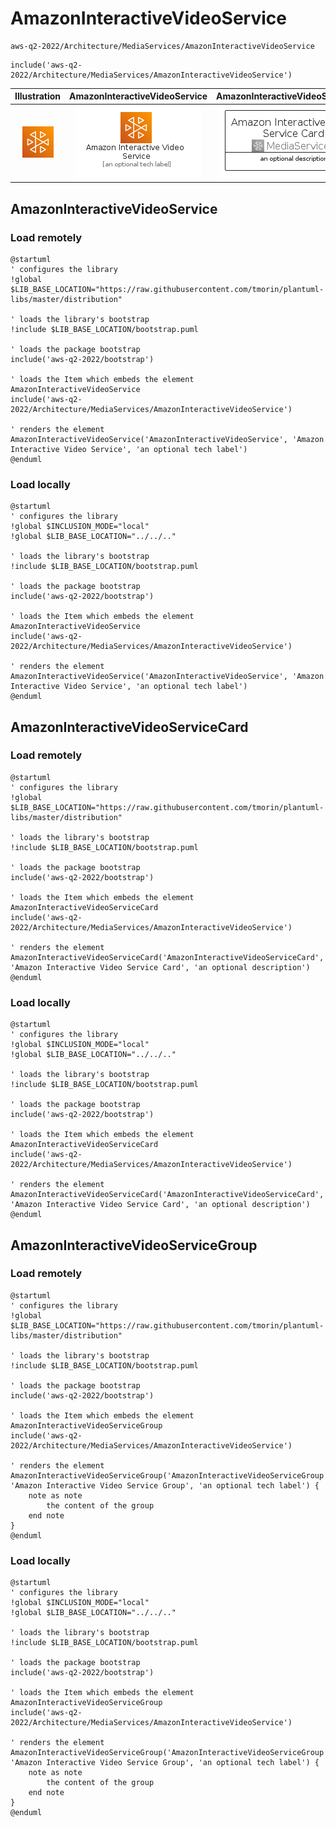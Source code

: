 # AmazonInteractiveVideoService


```text
aws-q2-2022/Architecture/MediaServices/AmazonInteractiveVideoService
```

```text
include('aws-q2-2022/Architecture/MediaServices/AmazonInteractiveVideoService')
```



| Illustration | AmazonInteractiveVideoService | AmazonInteractiveVideoServiceCard | AmazonInteractiveVideoServiceGroup |
| :---: | :---: | :---: | :---: |
| ![illustration for Illustration](../../../aws-q2-2022/Architecture/MediaServices/AmazonInteractiveVideoService.png) | ![illustration for AmazonInteractiveVideoService](../../../aws-q2-2022/Architecture/MediaServices/AmazonInteractiveVideoService.Local.png) | ![illustration for AmazonInteractiveVideoServiceCard](../../../aws-q2-2022/Architecture/MediaServices/AmazonInteractiveVideoServiceCard.Local.png) | ![illustration for AmazonInteractiveVideoServiceGroup](../../../aws-q2-2022/Architecture/MediaServices/AmazonInteractiveVideoServiceGroup.Local.png) |




## AmazonInteractiveVideoService

### Load remotely
```plantuml
@startuml
' configures the library
!global $LIB_BASE_LOCATION="https://raw.githubusercontent.com/tmorin/plantuml-libs/master/distribution"

' loads the library's bootstrap
!include $LIB_BASE_LOCATION/bootstrap.puml

' loads the package bootstrap
include('aws-q2-2022/bootstrap')

' loads the Item which embeds the element AmazonInteractiveVideoService
include('aws-q2-2022/Architecture/MediaServices/AmazonInteractiveVideoService')

' renders the element
AmazonInteractiveVideoService('AmazonInteractiveVideoService', 'Amazon Interactive Video Service', 'an optional tech label')
@enduml
```

### Load locally
```plantuml
@startuml
' configures the library
!global $INCLUSION_MODE="local"
!global $LIB_BASE_LOCATION="../../.."

' loads the library's bootstrap
!include $LIB_BASE_LOCATION/bootstrap.puml

' loads the package bootstrap
include('aws-q2-2022/bootstrap')

' loads the Item which embeds the element AmazonInteractiveVideoService
include('aws-q2-2022/Architecture/MediaServices/AmazonInteractiveVideoService')

' renders the element
AmazonInteractiveVideoService('AmazonInteractiveVideoService', 'Amazon Interactive Video Service', 'an optional tech label')
@enduml
```

## AmazonInteractiveVideoServiceCard

### Load remotely
```plantuml
@startuml
' configures the library
!global $LIB_BASE_LOCATION="https://raw.githubusercontent.com/tmorin/plantuml-libs/master/distribution"

' loads the library's bootstrap
!include $LIB_BASE_LOCATION/bootstrap.puml

' loads the package bootstrap
include('aws-q2-2022/bootstrap')

' loads the Item which embeds the element AmazonInteractiveVideoServiceCard
include('aws-q2-2022/Architecture/MediaServices/AmazonInteractiveVideoService')

' renders the element
AmazonInteractiveVideoServiceCard('AmazonInteractiveVideoServiceCard', 'Amazon Interactive Video Service Card', 'an optional description')
@enduml
```

### Load locally
```plantuml
@startuml
' configures the library
!global $INCLUSION_MODE="local"
!global $LIB_BASE_LOCATION="../../.."

' loads the library's bootstrap
!include $LIB_BASE_LOCATION/bootstrap.puml

' loads the package bootstrap
include('aws-q2-2022/bootstrap')

' loads the Item which embeds the element AmazonInteractiveVideoServiceCard
include('aws-q2-2022/Architecture/MediaServices/AmazonInteractiveVideoService')

' renders the element
AmazonInteractiveVideoServiceCard('AmazonInteractiveVideoServiceCard', 'Amazon Interactive Video Service Card', 'an optional description')
@enduml
```

## AmazonInteractiveVideoServiceGroup

### Load remotely
```plantuml
@startuml
' configures the library
!global $LIB_BASE_LOCATION="https://raw.githubusercontent.com/tmorin/plantuml-libs/master/distribution"

' loads the library's bootstrap
!include $LIB_BASE_LOCATION/bootstrap.puml

' loads the package bootstrap
include('aws-q2-2022/bootstrap')

' loads the Item which embeds the element AmazonInteractiveVideoServiceGroup
include('aws-q2-2022/Architecture/MediaServices/AmazonInteractiveVideoService')

' renders the element
AmazonInteractiveVideoServiceGroup('AmazonInteractiveVideoServiceGroup', 'Amazon Interactive Video Service Group', 'an optional tech label') {
    note as note
        the content of the group
    end note
}
@enduml
```

### Load locally
```plantuml
@startuml
' configures the library
!global $INCLUSION_MODE="local"
!global $LIB_BASE_LOCATION="../../.."

' loads the library's bootstrap
!include $LIB_BASE_LOCATION/bootstrap.puml

' loads the package bootstrap
include('aws-q2-2022/bootstrap')

' loads the Item which embeds the element AmazonInteractiveVideoServiceGroup
include('aws-q2-2022/Architecture/MediaServices/AmazonInteractiveVideoService')

' renders the element
AmazonInteractiveVideoServiceGroup('AmazonInteractiveVideoServiceGroup', 'Amazon Interactive Video Service Group', 'an optional tech label') {
    note as note
        the content of the group
    end note
}
@enduml
```

